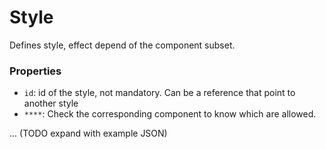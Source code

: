 # Style

Defines style, effect depend of the component subset.

### Properties

- `id`: id of the style, not mandatory. Can be a reference that point to another style
- `****`: Check the corresponding component to know which are allowed.

... (TODO expand with example JSON)